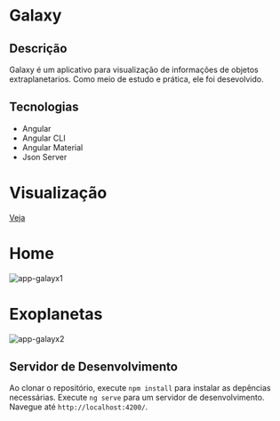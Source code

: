 # Galaxy

## Descrição
Galaxy é um aplicativo para visualização de informações de objetos extraplanetarios. Como meio de estudo e prática, ele foi desevolvido.

## Tecnologias
* Angular
* Angular CLI
* Angular Material
* Json Server

# Visualização
[Veja](https://f-gabriel-braga.github.io/app-galaxy)
# Home
![app-galayx1](https://user-images.githubusercontent.com/66652642/209035936-17e73fe1-2372-4d1e-af7d-6031bd1cc928.PNG)
# Exoplanetas
![app-galayx2](https://user-images.githubusercontent.com/66652642/209035940-83d278f7-f8f6-4d33-8231-e24735b12e8f.PNG)


## Servidor de Desenvolvimento
Ao clonar o repositório, execute `npm install` para instalar as depências necessárias.
Execute `ng serve` para um servidor de desenvolvimento. Navegue até `http://localhost:4200/`.
